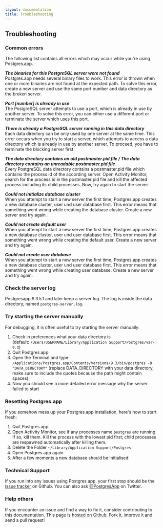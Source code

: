 ```yaml
---
layout: documentation
title: Troubleshooting
---
```


## Troubleshooting

### Common errors

The following list contains all errors which may occur while you're using Postgres.app.  

***The binaries for this PostgreSQL server were not found***  
Postgres.app needs several binary files to work. This error is thrown when one or more binaries are not found at the expected path.
To solve this error, create a new server and use the same port number and data directory as the broken server.

***Port [number] is already in use***  
The PostgreSQL server attempts to use a port, which is already in use by another server.
To solve this error, you can either use a different port or terminate the server which uses this port.

***There is already a PostgreSQL server running in this data directory***  
Each data directory can be only used by one server at the same time. This error occurs when you try to start a server,
which attempts to access a data directory which is already in use by another server. To proceed, you have to terminate the blocking server first.

***The data directory contains an old postmaster.pid file / The data directory contains an unreadable postmaster.pid file***  
Every PostgreSQL data directory contains a postmaster.pid file which contains the process id of the according server.
Open Activity Monitor, search for the process id in the postmaster.pid file and kill the affected process including its child processes.
Now, try again to start the server.

***Could not initialize database cluster***  
When you attempt to start a new server the first time, Postgres.app creates a new database cluster, user und user database first.
This error means that something went wrong while creating the database cluster.
Create a new server and try again.

***Could not create default user***  
When you attempt to start a new server the first time, Postgres.app creates a new database cluster, user und user database first.
This error means that something went wrong while creating the default user.
Create a new server and try again.

***Could not create user database***  
When you attempt to start a new server the first time, Postgres.app creates a new database cluster, user und user database first.
This error means that something went wrong while creating user database.
Create a new server and try again.



### Check the server log

Postgresapp 9.3.5.1 and later keep a server log. The log is inside the data directory, named `postgres-server.log`.

### Try starting the server manually

For debugging, it is often useful to try starting the server manually:

1. Check in preferences what your data directory is<br>(default: `/Users/USERNAME/Library/Application Support/Postgres/var-9.3`)
2. Quit Postgres.app
3. Open the Terminal and type `/Applications/Postgres.app/Contents/Versions/9.3/bin/postgres -D "DATA_DIRECTORY"` (replace DATA_DIRECTORY with your data directory, make sure to include the quotes because the path might contain spaces)
4. Now you should see a more detailed error message why the server failed to start

### Resetting Postgres.app

If you somehow mess up your Postgres.app installation, here's how to start fresh:

1. Quit Postgres.app
2. Open Activity Monitor, see if any processes name `postgres` are running. If so, kill them. Kill the process with the lowest pid first; child processes are respawned automatically after killing them.
3. Delete the Folder `~/Library/Application Support/Postgres`
4. Open Postgres.app again
5. After a few moments a new database should be initialised

### Technical Support

If you run into any issues using Postgres.app, your first stop should be the [issue tracker](https://github.com/postgresapp/postgresapp/issues) on Github.
You can also ask [@PostgresApp](https://twitter.com/PostgresApp) on Twitter.

### Help others

If you encounter an issue and find a way to fix it, consider contributing to this documentation. This page is [hosted on Github](https://github.com/PostgresApp/postgresapp.github.io/tree/master/documentation). Fork it, improve it and send a pull request!
